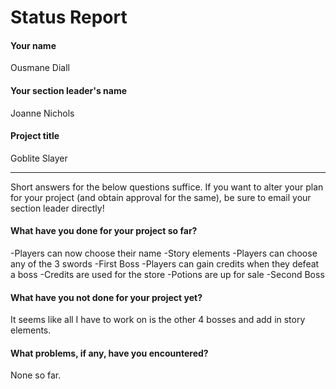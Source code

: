 # Status Report

#### Your name

Ousmane Diall

#### Your section leader's name

Joanne Nichols

#### Project title
Goblite Slayer

***

Short answers for the below questions suffice. If you want to alter your plan for your project (and obtain approval for the same), be sure to email your section leader directly!

#### What have you done for your project so far?

-Players can now choose their name
-Story elements 
-Players can choose any of the 3 swords
-First Boss
-Players can gain credits when they defeat a boss
-Credits are used for the store
-Potions are up for sale
-Second Boss


#### What have you not done for your project yet?

It seems like all I have to work on is the other 4 bosses and add in 
story elements.

#### What problems, if any, have you encountered?

None so far.
